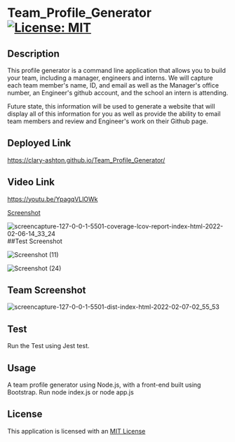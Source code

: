# Team_Profile_Generator [![License: MIT](https://img.shields.io/badge/License-MIT-yellow.svg)](https://opensource.org/licenses/MIT)

## Description

This profile generator is a command line application that allows you to build your team, including a manager, engineers and interns. We will capture each team member's name, ID, and email as well as the Manager's office number, an Engineer's github account, and the school an intern is attending.

Future state, this information will be used to generate a website that will display all of this information for you as well as provide the ability to email team members and review and Engineer's work on their Github page.


## Deployed Link

https://clary-ashton.github.io/Team_Profile_Generator/

## Video Link
https://youtu.be/YpagqVLlOWk




[Screenshot](#screenshot)

![screencapture-127-0-0-1-5501-coverage-lcov-report-index-html-2022-02-06-14_33_24](https://user-images.githubusercontent.com/78886789/152686001-a2d42c76-7e45-448b-90c2-296e2819907f.png)
##Test Screenshot

![Screenshot (11)](https://user-images.githubusercontent.com/78886789/149640176-364bdbec-2aa0-4944-bde4-d243f501fda9.png)

![Screenshot (24)](https://user-images.githubusercontent.com/78886789/152833801-8c4bfac8-67d7-445e-a15b-1cfbd8a736c0.png)


## Team Screenshot

![screencapture-127-0-0-1-5501-dist-index-html-2022-02-07-02_55_53](https://user-images.githubusercontent.com/78886789/152717446-21d45d1a-576b-4515-9a8c-d886e0595a9f.png)


## Test

Run the Test using Jest test.

## Usage
A team profile generator using Node.js, with a front-end built using Bootstrap.
Run node index.js or node app.js

## License
This application is licensed with an [MIT License](./LICENSE)






